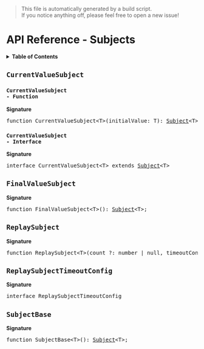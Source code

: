 > This file is automatically generated by a build script.  
> If you notice anything off, please feel free to open a new issue!

# API Reference - Subjects

<details><summary><b>Table of Contents</b></summary><br>

1. [<code>CurrentValueSubject</code>](#currentvaluesubject) - [<code>Function</code>](#currentvaluesubject-function), [<code>Interface</code>](#currentvaluesubject-interface)
2. [<code>FinalValueSubject</code>](#finalvaluesubject)
3. [<code>ReplaySubject</code>](#replaysubject)
   1. [<code>ReplaySubjectTimeoutConfig</code>](#replaysubjecttimeoutconfig)
4. [<code>SubjectBase</code>](#subjectbase)</details>

## <code>CurrentValueSubject</code>

### <a name="currentvaluesubject-function"></a><code>CurrentValueSubject - Function</code>

<b>Signature</b>

<pre>function CurrentValueSubject&lt;T&gt;(initialValue: T): <a href="basics.md#subject-interface">Subject</a>&lt;T&gt;;</pre>

### <a name="currentvaluesubject-interface"></a><code>CurrentValueSubject - Interface</code>

<b>Signature</b>

<pre>interface CurrentValueSubject&lt;T&gt; extends <a href="basics.md#subject-interface">Subject</a>&lt;T&gt; </pre>

## <code>FinalValueSubject</code>

<b>Signature</b>

<pre>function FinalValueSubject&lt;T&gt;(): <a href="basics.md#subject-interface">Subject</a>&lt;T&gt;;</pre>

## <code>ReplaySubject</code>

<b>Signature</b>

<pre>function ReplaySubject&lt;T&gt;(count_?: number | null, timeoutConfig_?: <a href="#replaysubjecttimeoutconfig">ReplaySubjectTimeoutConfig</a> | null): <a href="basics.md#subject-interface">Subject</a>&lt;T&gt;;</pre>

## <code>ReplaySubjectTimeoutConfig</code>

<b>Signature</b>

<pre>interface ReplaySubjectTimeoutConfig </pre>

## <code>SubjectBase</code>

<b>Signature</b>

<pre>function SubjectBase&lt;T&gt;(): <a href="basics.md#subject-interface">Subject</a>&lt;T&gt;;</pre>
